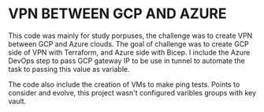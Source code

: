 # VPN BETWEEN GCP AND AZURE
This code was mainly for study porpuses, the challenge was to create VPN between GCP and Azure clouds.
The goal of challenge was to create GCP side of VPN with Terraform, and Azure side with Bicep.
I include the Azure DevOps step to pass GCP gateway IP to be use in tunnel to automate the task to passing this value as variable.

The code also include the creation of VMs to make ping tests.
Points to consider and evolve, this project wasn't configured varibles groups with key vault.
